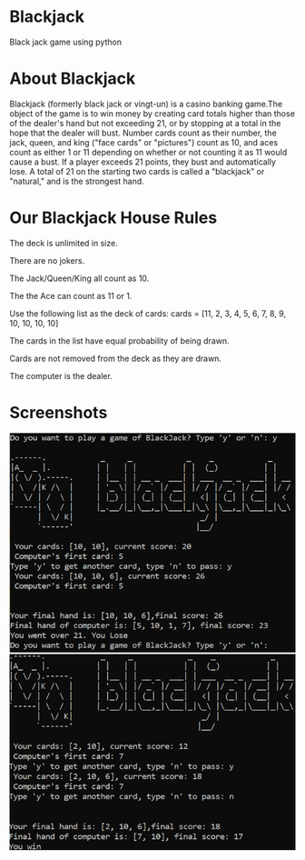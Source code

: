 # Blackjack
Black jack game using python

# About Blackjack
Blackjack (formerly black jack or vingt-un) is a casino banking game.The object of the game is to win money by creating card totals higher than those of the dealer's hand but not exceeding 21, or by stopping at a total in the hope that the dealer will bust. Number cards count as their number, the jack, queen, and king ("face cards" or "pictures") count as 10, and aces count as either 1 or 11 depending on whether or not counting it as 11 would cause a bust. If a player exceeds 21 points, they bust and automatically lose. A total of 21 on the starting two cards is called a "blackjack" or "natural," and is the strongest hand.

# Our Blackjack House Rules

The deck is unlimited in size. 

There are no jokers. 

The Jack/Queen/King all count as 10.

The the Ace can count as 11 or 1.

Use the following list as the deck of cards:
cards = [11, 2, 3, 4, 5, 6, 7, 8, 9, 10, 10, 10, 10]

The cards in the list have equal probability of being drawn.

Cards are not removed from the deck as they are drawn.

The computer is the dealer.

# Screenshots

![preview](images/preview.png)
![preview2](images/preview2.png)